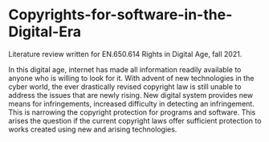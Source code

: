 # Copyrights-for-software-in-the-Digital-Era
Literature review written for EN.650.614 Rights in Digital Age, fall 2021.

In this digital age, internet has made all information readily available to anyone who is willing to look for it. With advent of new technologies in the cyber world, the ever drastically revised copyright law is still unable to address the issues that are newly rising. New digital system provides new means for infringements, increased difficulty in detecting an infringement. This is narrowing the copyright protection for programs and software. This arises the question if the current copyright laws offer sufficient protection to works created using new and arising technologies.
